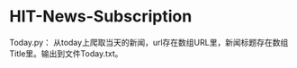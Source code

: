 HIT-News-Subscription
=====================

Today.py： 从today上爬取当天的新闻，url存在数组URL里，新闻标题存在数组Title里。输出到文件Today.txt。
